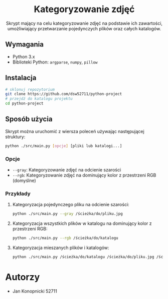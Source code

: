 <div align="center">
   <h1>Kategoryzowanie zdjęć</h1>
   <p>
      Skrypt mający na celu kategoryzowanie zdjęć na podstawie ich zawartości, umożliwiający przetwarzanie pojedynczych plików oraz całych katalogów.
   </p>
</div>

## Wymagania
- Python 3.x
- Biblioteki Python: `argparse`, `numpy`, `pillow`

## Instalacja
```sh
# sklonuj repozytorium
git clone https://github.com/dsw52711/python-project
# przejdź do katalogu projektu
cd python-project
```

## Sposób użycia
Skrypt można uruchomić z wiersza poleceń używając następującej struktury:
```sh
python ./src/main.py [opcje] [pliki lub katalogi...]
```

### Opcje
- `--gray`: Kategoryzowanie zdjęć na odcienie szarości
- `--rgb`: Kategoryzowanie zdjęć na dominujący kolor z przestrzeni RGB (domyślne)

### Przykłady
1. Kategoryzacja pojedynczego pliku na odcienie szarości:
   ```sh
   python ./src/main.py --gray /ścieżka/do/pliku.jpg
   ```
1. Kategoryzacja wszystkich plików w katalogu na dominujący kolor z przestrzeni RGB:
   ```sh
   python ./src/main.py --rgb /ścieżka/do/katalogu
   ```
1. Kategoryzacja mieszanych plików i katalogów:
   ```sh
   python ./src/main.py /ścieżka/do/katalogu /ścieżka/do/pliku.jpg /ścieżka/do/pliku.png
   ```

# Autorzy
- Jan Konopnicki 52711